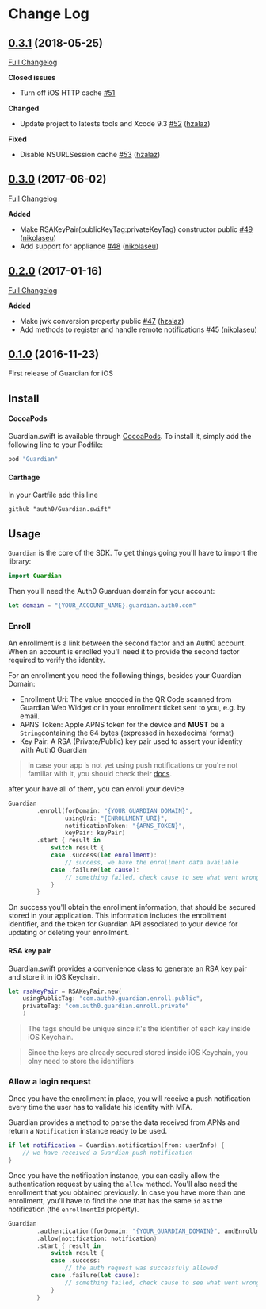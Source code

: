 # Change Log

## [0.3.1](https://github.com/auth0/Guardian.swift/tree/0.3.1) (2018-05-25)
[Full Changelog](https://github.com/auth0/Guardian.swift/compare/0.3.0...0.3.1)

**Closed issues**
- Turn off iOS HTTP cache [\#51](https://github.com/auth0/Guardian.swift/issues/51)

**Changed**
- Update project to latests tools and Xcode 9.3 [\#52](https://github.com/auth0/Guardian.swift/pull/52) ([hzalaz](https://github.com/hzalaz))

**Fixed**
- Disable NSURLSession cache [\#53](https://github.com/auth0/Guardian.swift/pull/53) ([hzalaz](https://github.com/hzalaz))

## [0.3.0](https://github.com/auth0/Guardian.swift/tree/0.3.0) (2017-06-02)
[Full Changelog](https://github.com/auth0/Guardian.swift/compare/0.2.0...0.3.0)

**Added**
- Make RSAKeyPair(publicKeyTag:privateKeyTag) constructor public [\#49](https://github.com/auth0/Guardian.swift/pull/49) ([nikolaseu](https://github.com/nikolaseu))
- Add support for appliance [\#48](https://github.com/auth0/Guardian.swift/pull/48) ([nikolaseu](https://github.com/nikolaseu))

## [0.2.0](https://github.com/auth0/Guardian.swift/tree/0.2.0) (2017-01-16)
[Full Changelog](https://github.com/auth0/Guardian.swift/compare/0.1.0...0.2.0)

**Added**
- Make jwk conversion property public [\#47](https://github.com/auth0/Guardian.swift/pull/47) ([hzalaz](https://github.com/hzalaz))
- Add methods to register and handle remote notifications [\#45](https://github.com/auth0/Guardian.swift/pull/45) ([nikolaseu](https://github.com/nikolaseu))

## [0.1.0](https://github.com/auth0/Guardian.swift/tree/0.1.0) (2016-11-23)

First release of Guardian for iOS

## Install

#### CocoaPods

Guardian.swift is available through [CocoaPods](http://cocoapods.org).
To install it, simply add the following line to your Podfile:

```ruby
pod "Guardian"
```

#### Carthage

In your Cartfile add this line

```
github "auth0/Guardian.swift"
```

## Usage

`Guardian` is the core of the SDK. To get things going you'll have to import the library:

```swift
import Guardian
```

Then you'll need the Auth0 Guarduan domain for your account:

```swift
let domain = "{YOUR_ACCOUNT_NAME}.guardian.auth0.com"
```

### Enroll

An enrollment is a link between the second factor and an Auth0 account. When an account is enrolled
you'll need it to provide the second factor required to verify the identity.

For an enrollment you need the following things, besides your Guardian Domain:

- Enrollment Uri: The value encoded in the QR Code scanned from Guardian Web Widget or in your enrollment ticket sent to you, e.g. by email.
- APNS Token: Apple APNS token for the device and **MUST** be a `String`containing the 64 bytes (expressed in hexadecimal format)
- Key Pair: A RSA (Private/Public) key pair used to assert your identity with Auth0 Guardian

> In case your app is not yet using push notifications or you're not familiar with it, you should check their [docs](https://developer.apple.com/go/?id=push-notifications).

after your have all of them, you can enroll your device

```swift
Guardian
        .enroll(forDomain: "{YOUR_GUARDIAN_DOMAIN}",
                usingUri: "{ENROLLMENT_URI}",
                notificationToken: "{APNS_TOKEN}",
                keyPair: keyPair)
        .start { result in
            switch result {
            case .success(let enrollment):
                // success, we have the enrollment data available
            case .failure(let cause):
                // something failed, check cause to see what went wrong
            }
        }
```

On success you'll obtain the enrollment information, that should be secured stored in your application. This information includes the enrollment identifier, and the token for Guardian API associated to your device for updating or deleting your enrollment.

#### RSA key pair

Guardian.swift provides a convenience class to generate an RSA key pair and store it in iOS Keychain.

```swift
let rsaKeyPair = RSAKeyPair.new(
    usingPublicTag: "com.auth0.guardian.enroll.public",
    privateTag: "com.auth0.guardian.enroll.private"
    )
```

> The tags should be unique since it's the identifier of each key inside iOS Keychain.

> Since the keys are already secured stored inside iOS Keychain, you olny need to store the identifiers

### Allow a login request

Once you have the enrollment in place, you will receive a push notification every time the user has to validate his identity with MFA.

Guardian provides a method to parse the data received from APNs and return a `Notification` instance ready to be used.

```swift
if let notification = Guardian.notification(from: userInfo) {
    // we have received a Guardian push notification
}
```

Once you have the notification instance, you can easily allow the authentication request by using
the `allow` method. You'll also need the enrollment that you obtained previously.
In case you have more than one enrollment, you'll have to find the one that has the same `id` as the
notification (the `enrollmentId` property).

```swift
Guardian
        .authentication(forDomain: "{YOUR_GUARDIAN_DOMAIN}", andEnrollment: enrollment)
        .allow(notification: notification)
        .start { result in
            switch result {
            case .success:
                // the auth request was successfuly allowed
            case .failure(let cause):
                // something failed, check cause to see what went wrong
            }
        }
```
